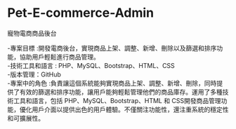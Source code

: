 # Pet-E-commerce-Admin
寵物電商商品後台

-專案目標 :開發電商後台，實現商品上架、調整、新增、刪除以及篩選和排序功能，協助用戶輕鬆進行商品管理。<br/>
-技術工具和語言 : PHP、MySQL、Bootstrap、HTML、CSS<br/>
-版本管理：GitHub<br/>
-專案中的角色 :負責讓這個系統能夠實現商品上架、調整、新增、刪除，同時提供了有效的篩選和排序功能，讓用戶能夠輕鬆管理他們的商品庫存。運用了多種技術工具和語言，包括 PHP、MySQL、Bootstrap、HTML 和 CSS開發商品管理功能，優化用戶介面以提供出色的用戶體驗。不僅關注功能性，還注重系統的穩定性和可擴展性。
